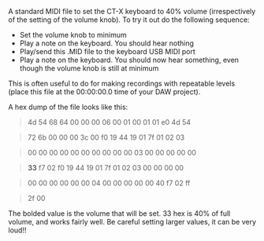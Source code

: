 A standard MIDI file to set the CT-X keyboard to 40% volume (irrespectively of the setting
of the volume knob). To try it out do the following sequence:

* Set the volume knob to minimum
* Play a note on the keyboard. You should hear nothing
* Play/send this .MID file to the keyboard USB MIDI port
* Play a note on the keyboard. You should now hear something, even though the volume knob is still at minimum

This is often useful to do for making recordings with repeatable levels (place this file at the 00:00:00.0 time
of your DAW project).

A hex dump of the file looks like this:

>  4d 54 68 64 00 00 00 06  00 01 00 01 01 e0 4d 54

>  72 6b 00 00 00 3c 00 f0  19 44 19 01 7f 01 02 03

>  00 00 00 00 00 00 00 00  00 00 03 00 00 00 00 00

>  **33** f7 02 f0 19 44 19 01  7f 01 02 03 00 00 00 00

>  00 00 00 00 00 00 04 00  00 00 00 00 40 f7 02 ff

>  2f 00

The bolded value is the volume that will be set. 33 hex is 40% of full volume, and works
fairly well. Be careful setting larger values, it can be very loud!!
